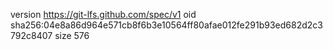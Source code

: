 version https://git-lfs.github.com/spec/v1
oid sha256:04e8a86d964e571cb8f6b3e10564ff80afae012fe291b93ed682d2c3792c8407
size 576
